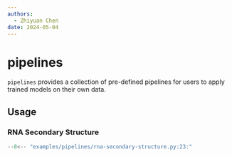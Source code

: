 ```yaml
---
authors:
  - Zhiyuan Chen
date: 2024-05-04
---
```


# pipelines

`pipelines` provides a collection of pre-defined pipelines for users to apply trained models on their own data.

## Usage

### RNA Secondary Structure

```python
--8<-- "examples/pipelines/rna-secondary-structure.py:23:"
```
